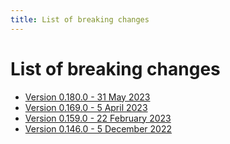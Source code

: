 ```yaml
---
title: List of breaking changes
---
```


# List of breaking changes

- [Version 0.180.0 - 31 May 2023](./breaking-changes/0.180.0.md)
- [Version 0.169.0 - 5 April 2023](./breaking-changes/0.169.0.md)
- [Version 0.159.0 - 22 February 2023](./breaking-changes/0.159.0.md)
- [Version 0.146.0 - 5 December 2022](./breaking-changes/0.146.0.md)
